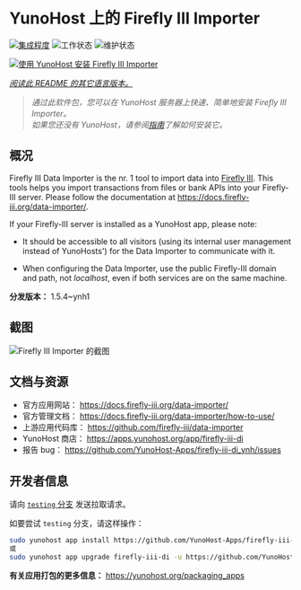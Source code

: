 <!--
注意：此 README 由 <https://github.com/YunoHost/apps/tree/master/tools/readme_generator> 自动生成
请勿手动编辑。
-->

# YunoHost 上的 Firefly III Importer

[![集成程度](https://dash.yunohost.org/integration/firefly-iii-di.svg)](https://ci-apps.yunohost.org/ci/apps/firefly-iii-di/) ![工作状态](https://ci-apps.yunohost.org/ci/badges/firefly-iii-di.status.svg) ![维护状态](https://ci-apps.yunohost.org/ci/badges/firefly-iii-di.maintain.svg)

[![使用 YunoHost 安装 Firefly III Importer](https://install-app.yunohost.org/install-with-yunohost.svg)](https://install-app.yunohost.org/?app=firefly-iii-di)

*[阅读此 README 的其它语言版本。](./ALL_README.md)*

> *通过此软件包，您可以在 YunoHost 服务器上快速、简单地安装 Firefly III Importer。*  
> *如果您还没有 YunoHost，请参阅[指南](https://yunohost.org/install)了解如何安装它。*

## 概况

Firefly III Data Importer is the nr. 1 tool to import data into [Firefly III](https://www.firefly-iii.org/). This tools helps you import transactions from files or bank APIs into your
Firefly-III server. Please follow the documentation at https://docs.firefly-iii.org/data-importer/.

If your Firefly-III server is installed as a YunoHost app, please note:

- It should be accessible to all visitors (using its internal user management instead of YunoHosts') for the Data Importer to communicate with it.

- When configuring the Data Importer, use the public Firefly-III domain and path, not *localhost*, even if both services are on the same machine.


**分发版本：** 1.5.4~ynh1

## 截图

![Firefly III Importer 的截图](./doc/screenshots/firefly-iii-di-start-screen.png)

## 文档与资源

- 官方应用网站： <https://docs.firefly-iii.org/data-importer/>
- 官方管理文档： <https://docs.firefly-iii.org/data-importer/how-to-use/>
- 上游应用代码库： <https://github.com/firefly-iii/data-importer>
- YunoHost 商店： <https://apps.yunohost.org/app/firefly-iii-di>
- 报告 bug： <https://github.com/YunoHost-Apps/firefly-iii-di_ynh/issues>

## 开发者信息

请向 [`testing` 分支](https://github.com/YunoHost-Apps/firefly-iii-di_ynh/tree/testing) 发送拉取请求。

如要尝试 `testing` 分支，请这样操作：

```bash
sudo yunohost app install https://github.com/YunoHost-Apps/firefly-iii-di_ynh/tree/testing --debug
或
sudo yunohost app upgrade firefly-iii-di -u https://github.com/YunoHost-Apps/firefly-iii-di_ynh/tree/testing --debug
```

**有关应用打包的更多信息：** <https://yunohost.org/packaging_apps>
